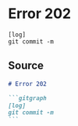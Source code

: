 # Error 202

```gitgraph
[log]
git commit -m
```


## Source

````md
# Error 202

```gitgraph
[log]
git commit -m
```
````
